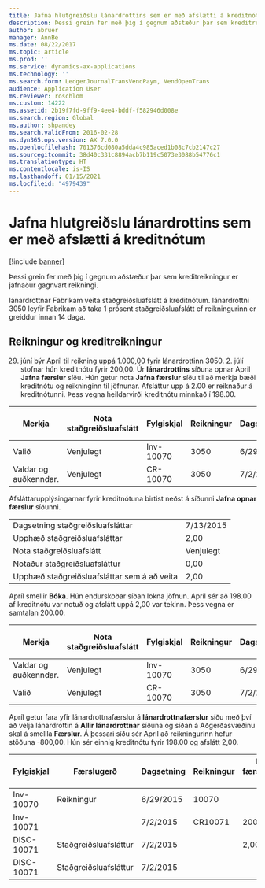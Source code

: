 ```yaml
---
title: Jafna hlutgreiðslu lánardrottins sem er með afslætti á kreditnótum
description: Þessi grein fer með þig í gegnum aðstæður þar sem kreditreikningur er jafnaður gagnvart reikningi.
author: abruer
manager: AnnBe
ms.date: 08/22/2017
ms.topic: article
ms.prod: ''
ms.service: dynamics-ax-applications
ms.technology: ''
ms.search.form: LedgerJournalTransVendPaym, VendOpenTrans
audience: Application User
ms.reviewer: roschlom
ms.custom: 14222
ms.assetid: 2b19f7fd-9ff9-4ee4-bddf-f582946d008e
ms.search.region: Global
ms.author: shpandey
ms.search.validFrom: 2016-02-28
ms.dyn365.ops.version: AX 7.0.0
ms.openlocfilehash: 701376cd080a5dda4c985aced1b08c7cb2147c27
ms.sourcegitcommit: 38d40c331c8894acb7b119c5073e3088b54776c1
ms.translationtype: HT
ms.contentlocale: is-IS
ms.lasthandoff: 01/15/2021
ms.locfileid: "4979439"
---
```

# <a name="settle-a-partial-vendor-payment-that-has-discounts-on-credit-notes"></a>Jafna hlutgreiðslu lánardrottins sem er með afslætti á kreditnótum

[!include [banner](../includes/banner.md)]

Þessi grein fer með þig í gegnum aðstæður þar sem kreditreikningur er jafnaður gagnvart reikningi.

lánardrottnar Fabrikam veita staðgreiðsluafslátt á kreditnótum. lánardrottni 3050 leyfir   Fabrikam að taka 1 prósent staðgreiðsluafslátt ef reikningurinn er greiddur innan 14 daga.

## <a name="invoice-and-credit-memo"></a>Reikningur og kreditreikningur
29. júní býr Apríl til reikning uppá 1.000,00 fyrir lánardrottinn 3050. 2. júlí stofnar hún kreditnótu fyrir 200,00. Úr **lánardrottins** síðuna opnar April **Jafna færslur** síðu. Hún getur nota **Jafna færslur** síðu til að merkja bæði kreditnótu og reikninginn til jöfnunar. Afsláttur upp á 2.00 er reiknaður á kreditnótunni. Þess vegna heildarvirði kreditnótu minnkað í 198.00.

| Merkja                     | Nota staðgreiðsluafslátt | Fylgiskjal   | Reikningur | Dagsetning      | Gjalddagi  | Reikningur | Upphæð í gjaldmiðli færslu | Gjaldmiðill | Upphæð til jöfnunar |
|--------------------------|-------------------|-----------|---------|-----------|-----------|---------|--------------------------------|----------|------------------|
| Valið                 | Venjulegt            | Inv-10070 | 3050    | 6/29/2015 | 7/29/2015 | 10070   | -1.000,00                      | USD      | -990,00          |
| Valdar og auðkenndar. | Venjulegt            | CR-10070  | 3050    | 7/2/2015  | 7/29/2015 |         | 200,00                         | USD      | 198.00           |

Afsláttarupplýsingarnar fyrir kreditnótuna birtist neðst á síðunni **Jafna opnar færslur** síðunni.

|                              |           |
|------------------------------|-----------|
| Dagsetning staðgreiðsluafsláttar           | 7/13/2015 |
| Upphæð staðgreiðsluafsláttar         | 2,00      |
| Nota staðgreiðsluafslátt            | Venjulegt    |
| Notaður staðgreiðsluafsláttur          | 0,00      |
| Upphæð staðgreiðsluafsláttar sem á að veita | 2,00      |

Apríl smellir **Bóka**. Hún endurskoðar síðan lokna jöfnun. Apríl sér að 198.00 af kreditnótu var notuð og afslátt uppá 2,00 var tekinn. Þess vegna er samtalan 200.00.

| Merkja                     | Nota staðgreiðsluafslátt | Fylgiskjal   | Reikningur | Dagsetning      | Gjalddagi  | Reikningur  | Upphæð í gjaldmiðli færslu | Gjaldmiðill | Upphæð til jöfnunar |
|--------------------------|-------------------|-----------|---------|-----------|-----------|----------|--------------------------------|----------|------------------|
| Valdar og auðkenndar. | Venjulegt            | Inv-10070 | 3050    | 6/29/2015 | 7/29/2015 | 10070    | -1.000,00                      | USD      | 200.00          |
| Valið                 | Venjulegt            | CR-10070  | 3050    | 7/2/2015  | 7/29/2015 | CR-10070 | 200,00                         | USD      | 198.00           |

Apríl getur fara yfir lánardrottnafærslur á **lánardrottnafærslur** síðu með því að velja lánardrottin á **Allir lánardrottnar** síðuna og síðan á Aðgerðasvæðinu skal á smellla **Færslur**. Á þessari síðu sér April að reikningurinn hefur stöðuna -800,00. Hún sér einnig kreditnótu fyrir 198.00 og afslátt 2,00.

| Fylgiskjal    | Færslugerð | Dagsetning      | Reikningur | Upphæð í færslugjaldmiðli - debet | Upphæð í færslugjaldmiðli - kredit | Staða | Gjaldmiðill |
|------------|------------------|-----------|---------|--------------------------------------|---------------------------------------|---------|----------|
| Inv-10070  | Reikningur          | 6/29/2015 | 10070   |                                      | 1.000,00                              | -800.00 | USD      |
| Inv-10071  |                  | 7/2/2015  | CR10071 | 200,00                               |                                       | 0,00    | USD      |
| DISC-10071 |  Staðgreiðsluafsláttur   | 7/2/2015  |         | 2,00                                 |                                       | 0,00    | USD      |
| DISC-10071 |  Staðgreiðsluafsláttur   | 7/2/2015  |         |                                      | 2,00                                  | 0,00    | USD      |





